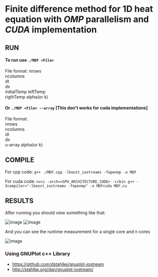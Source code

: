 # Finite difference method for 1D heat equation with *OMP* parallelism and *CUDA* implementation

## RUN
#### To run use `./MDF <File>`
  
File format:
  nrows  
  ncolumns   
  dt  
  dx  
  initialTemp 
  leftTemp  
  rigthTemp 
  alpha(or k)
  
#### Or `./MDF <File> --array` [This don't works for cuda implementations]
  
File format:  
  nrows  
  ncolumns   
  dt  
  dx  
  u-array
  alpha(or k)
  
## COMPILE
  For cpp code: `g++ ./MDF.cpp -lboost_iostreams -fopenmp -o MDF`
  
  For cuda code: `nvcc -arch=<GPU_ARCHITECTURE_CODE> -ccbin g++ -Xcompiler="-lboost_iostreams -fopenmp" -o MDFcuda MDF.cu`
  
## RESULTS
  
After running you should view something like that:
  
  ![image](https://user-images.githubusercontent.com/78771070/156382768-a2cdf7d8-f85c-4028-9a01-adbfdfb6f5de.png)
  ![image](https://user-images.githubusercontent.com/78771070/156382796-0a173a98-f412-4522-8f24-9e8d38364a3a.png)

And you can see the runtime measurement for a single core and n cores
  
  ![image](https://user-images.githubusercontent.com/78771070/156383164-1fe8298e-5c7b-40b7-8956-b072414c9ad0.png)

  
### Using GNUPlot c++ Library 
  * https://github.com/dstahlke/gnuplot-iostream
  * http://stahlke.org/dan/gnuplot-iostream/
